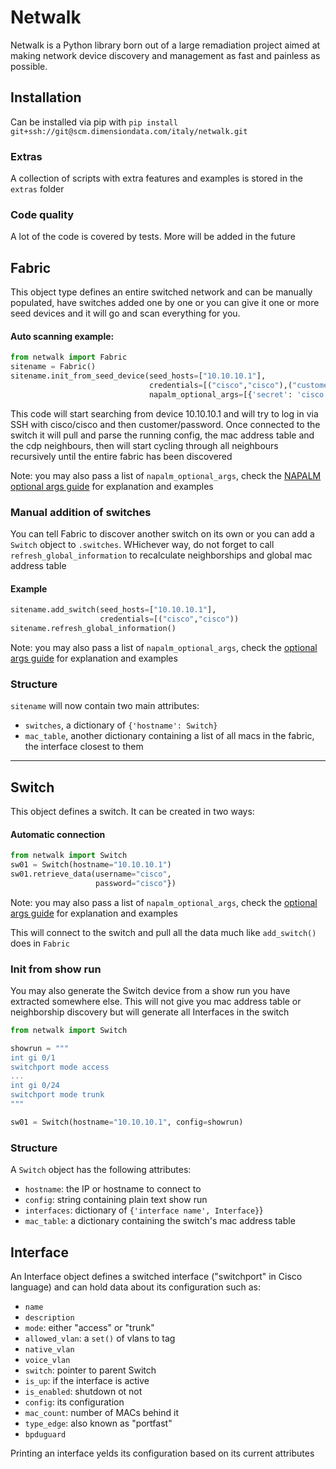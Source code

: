 # Netwalk

Netwalk is a Python library born out of a large remadiation project aimed at making network device discovery and management as fast and painless as possible.

## Installation
Can be installed via pip with `pip install git+ssh://git@scm.dimensiondata.com/italy/netwalk.git`

### Extras
A collection of scripts with extra features and examples is stored in the `extras` folder

### Code quality
A lot of the code is covered by tests. More will be added in the future

## Fabric

This object type defines an entire switched network and can be manually populated, have switches added one by one or you can give it one or more seed devices and it will go and scan everything for you.

#### Auto scanning example:
```python
from netwalk import Fabric
sitename = Fabric()
sitename.init_from_seed_device(seed_hosts=["10.10.10.1"],
                               credentials=[("cisco","cisco"),("customer","password")]
                               napalm_optional_args=[{'secret': 'cisco'}, {'transport': 'telnet'}])
```

This code will start searching from device 10.10.10.1 and will try to log in via SSH with cisco/cisco and then customer/password.
Once connected to the switch it will pull and parse the running config, the mac address table and the cdp neighbours, then will start cycling through all neighbours recursively until the entire fabric has been discovered

Note: you may also pass a list of `napalm_optional_args`, check the [NAPALM optional args guide](https://napalm.readthedocs.io/en/latest/support/#optional-arguments) for explanation and examples

### Manual addition of switches
You can tell Fabric to discover another switch on its own or you can add a `Switch` object to `.switches`. WHichever way, do not forget to call `refresh_global_information` to recalculate neighborships and global mac address table

#### Example

```python
sitename.add_switch(seed_hosts=["10.10.10.1"],
                    credentials=[("cisco","cisco"))
sitename.refresh_global_information()
```
Note: you may also pass a list of `napalm_optional_args`, check the [optional args guide](docs/napalm_optional_args_guide.md) for explanation and examples
### Structure

`sitename` will now contain two main attributes:
* `switches`, a dictionary of `{'hostname': Switch}`
* `mac_table`, another dictionary containing a list of all macs in the fabric, the interface closest to them


--------------

## Switch
This object defines a switch. It can be created in two ways:

#### Automatic connection
``` python
from netwalk import Switch
sw01 = Switch(hostname="10.10.10.1")
sw01.retrieve_data(username="cisco",
                   password="cisco"})
```
Note: you may also pass a list of `napalm_optional_args`, check the [optional args guide](docs/napalm_optional_args_guide.md) for explanation and examples

This will connect to the switch and pull all the data much like `add_switch()` does in `Fabric`

### Init from show run
You may also generate the Switch device from a show run you have extracted somewhere else. This will not give you mac address table or neighborship discovery but will generate all Interfaces in the switch

``` python
from netwalk import Switch

showrun = """
int gi 0/1
switchport mode access
...
int gi 0/24
switchport mode trunk
"""

sw01 = Switch(hostname="10.10.10.1", config=showrun)
```

### Structure
A `Switch` object has the following attributes:
* `hostname`: the IP or hostname to connect to
* `config`: string containing plain text show run
* `interfaces`: dictionary of `{'interface name', Interface}`}
* `mac_table`: a dictionary containing the switch's mac address table 


## Interface
An Interface object defines a switched interface ("switchport" in Cisco language) and can hold data about its configuration such as:

 * `name`
 * `description`
 * `mode`: either "access" or "trunk"
 * `allowed_vlan`: a `set()` of vlans to tag
 * `native_vlan`
 * `voice_vlan`
 * `switch`: pointer to parent Switch
 * `is_up`: if the interface is active 
 * `is_enabled`: shutdown ot not
 * `config`: its configuration
 * `mac_count`: number of MACs behind it
 * `type_edge`: also known as "portfast"
 * `bpduguard`

Printing an interface yelds its configuration based on its current attributes
